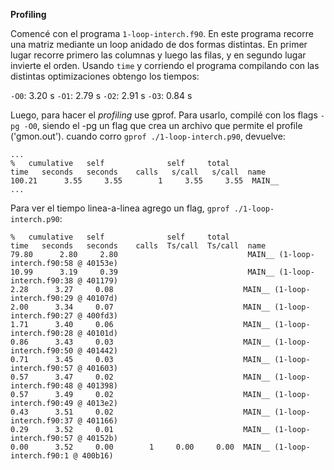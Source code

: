 **Profiling**

  Comencé con el programa `1-loop-interch.f90`. En este programa recorre una matriz mediante un loop anidado de dos formas distintas.
En primer lugar recorre primero las columnas y luego las filas, y en segundo lugar invierte el orden. Usando `time` y corriendo el programa compilando con las distintas optimizaciones obtengo los tiempos:

  `-O0`: 3.20 s
  `-O1`: 2.79 s
  `-O2`: 2.91 s
  `-O3`: 0.84 s

  Luego, para hacer el *profiling* use gprof. Para usarlo, compilé con los flags `-pg -O0`, siendo el -pg un flag que crea un archivo que permite el profile ('gmon.out'). cuando corro `gprof ./1-loop-interch.p90`, devuelve:

  ```
...
  %   cumulative   self              self     total
 time   seconds   seconds    calls   s/call   s/call  name
100.21      3.55     3.55        1     3.55     3.55  MAIN__
...
```

  Para ver el tiempo linea-a-linea agrego un flag, `gprof ./1-loop-interch.p90`:

  ```
  %   cumulative   self              self     total           
 time   seconds   seconds    calls  Ts/call  Ts/call  name    
 79.80      2.80     2.80                             MAIN__ (1-loop-interch.f90:58 @ 40153e)
 10.99      3.19     0.39                             MAIN__ (1-loop-interch.f90:38 @ 401179)
  2.28      3.27     0.08                             MAIN__ (1-loop-interch.f90:29 @ 40107d)
  2.00      3.34     0.07                             MAIN__ (1-loop-interch.f90:27 @ 400fd3)
  1.71      3.40     0.06                             MAIN__ (1-loop-interch.f90:28 @ 40101d)
  0.86      3.43     0.03                             MAIN__ (1-loop-interch.f90:50 @ 401442)
  0.71      3.45     0.03                             MAIN__ (1-loop-interch.f90:57 @ 401603)
  0.57      3.47     0.02                             MAIN__ (1-loop-interch.f90:48 @ 401398)
  0.57      3.49     0.02                             MAIN__ (1-loop-interch.f90:49 @ 4013e2)
  0.43      3.51     0.02                             MAIN__ (1-loop-interch.f90:37 @ 401166)
  0.29      3.52     0.01                             MAIN__ (1-loop-interch.f90:57 @ 40152b)
  0.00      3.52     0.00        1     0.00     0.00  MAIN__ (1-loop-interch.f90:1 @ 400b16)
```
